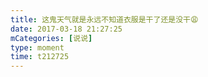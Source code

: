 ```yaml
---
title: 这鬼天气就是永远不知道衣服是干了还是没干😩
date: 2017-03-18 21:27:25
mCategories: [说说]
type: moment
time: t212725
---
```


